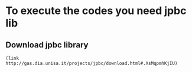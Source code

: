 # To execute the codes you need jpbc lib
## Download jpbc library 
```
(link http://gas.dia.unisa.it/projects/jpbc/download.html#.XsMqpmhKjIU)
```
